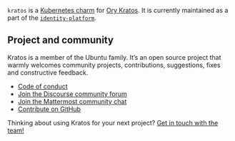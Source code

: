`kratos` is a [Kubernetes charm](https://juju.is/docs/olm/charmed-operator) for [Ory Kratos](https://github.com/ory/kratos). It is currently maintained as a part of the [`identity-platform`](https://charmhub.io/topics/canonical-identity-platform).

## Project and community

Kratos is a member of the Ubuntu family. It’s an open source project that warmly welcomes community projects, contributions, suggestions, fixes and constructive feedback.

- [Code of conduct](https://ubuntu.com/community/code-of-conduct)
- [Join the Discourse community forum](https://discourse.charmhub.io/tag/identity)
- [Join the Mattermost community chat](https://chat.charmhub.io/charmhub/channels/iam-platform)
- [Contribute on GitHub](https://github.com/canonical/kratos-operator)


Thinking about using Kratos for your next project? [Get in touch with the team!](https://chat.charmhub.io/charmhub/channels/iam-platform)